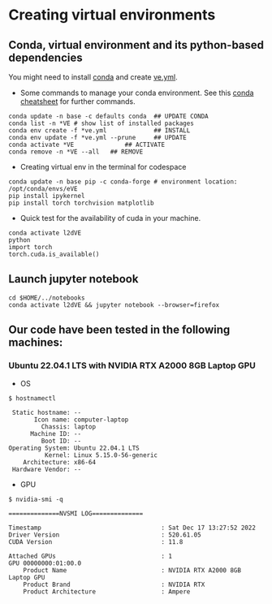 # Creating virtual environments

## Conda, virtual environment and its python-based dependencies 
You might need to install [conda](https://github.com/mxochicale/code/tree/main/conda) and create [ve.yml](ve.yml).

* Some commands to manage your conda environment.
See this [conda cheatsheet](https://docs.conda.io/projects/conda/en/latest/_downloads/843d9e0198f2a193a3484886fa28163c/conda-cheatsheet.pdf) for further commands.
``` 
conda update -n base -c defaults conda  ## UPDATE CONDA
conda list -n *VE # show list of installed packages
conda env create -f *ve.yml   		    ## INSTALL
conda env update -f *ve.yml --prune  	## UPDATE
conda activate *VE			    ## ACTIVATE
conda remove -n *VE --all   ## REMOVE
```

* Creating virtual env in the terminal for codespace
```
conda update -n base pip -c conda-forge # environment location: /opt/conda/envs/eVE
pip install ipykernel
pip install torch torchvision matplotlib
```

* Quick test for the availability of cuda in your machine.
```
conda activate l2dVE
python
import torch
torch.cuda.is_available()
```

## Launch jupyter notebook
``` 
cd $HOME/../notebooks
conda activate l2dVE && jupyter notebook --browser=firefox
```

## Our code have been tested in the following machines:


### Ubuntu 22.04.1 LTS with NVIDIA RTX A2000 8GB Laptop GPU
* OS
```
$ hostnamectl

 Static hostname: --
       Icon name: computer-laptop
         Chassis: laptop
      Machine ID: --
         Boot ID: --
Operating System: Ubuntu 22.04.1 LTS              
          Kernel: Linux 5.15.0-56-generic
    Architecture: x86-64
 Hardware Vendor: --

```

* GPU
```
$ nvidia-smi -q

==============NVSMI LOG==============

Timestamp                                 : Sat Dec 17 13:27:52 2022
Driver Version                            : 520.61.05
CUDA Version                              : 11.8

Attached GPUs                             : 1
GPU 00000000:01:00.0
    Product Name                          : NVIDIA RTX A2000 8GB Laptop GPU
    Product Brand                         : NVIDIA RTX
    Product Architecture                  : Ampere

```


